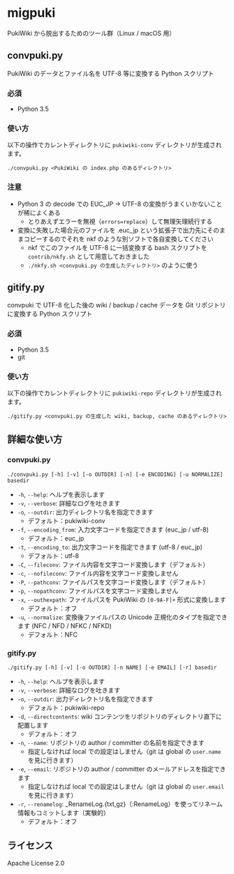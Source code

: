 # migpuki

PukiWiki から脱出するためのツール群（Linux / macOS 用）

## convpuki.py

PukiWiki のデータとファイル名を UTF-8 等に変換する Python スクリプト

### 必須

* Python 3.5

### 使い方

以下の操作でカレントディレクトリに `pukiwiki-conv` ディレクトリが生成されます。

```
./convpuki.py <PukiWiki の index.php のあるディレクトリ>
```

### 注意

* Python 3 の decode での EUC_JP → UTF-8 の変換がうまくいかないことが稀によくある
    * とりあえずエラーを無視（`errors=replace`）して無理矢理続行する
* 変換に失敗した場合元のファイルを .euc_jp という拡張子で出力先にそのままコピーするのでそれを nkf のような別ソフトで各自変換してください
    * nkf でこのファイルを UTF-8 に一括変換する bash スクリプトを `contrib/nkfy.sh` として用意しておきました
    * `./nkfy.sh <convpuki.py の生成したディレクトリ>` のように使う

## gitify.py

convpuki で UTF-8 化した後の wiki / backup / cache データを Git リポジトリに変換する Python スクリプト

### 必須

* Python 3.5
* git

### 使い方

以下の操作でカレントディレクトリに `pukiwiki-repo` ディレクトリが生成されます。

```
./gitify.py <convpuki.py の生成した wiki, backup, cache のあるディレクトリ>
```

## 詳細な使い方

### convpuki.py

```
./convpuki.py [-h] [-v] [-o OUTDIR] [-n] [-e ENCODING] [-u NORMALIZE] basedir
```

* `-h`, `--help`: ヘルプを表示します
* `-v`, `--verbose`: 詳細なログを吐きます
* `-o`, `--outdir`: 出力ディレクトリ名を指定できます
    + デフォルト：pukiwiki-conv
* `-f`, `--encoding_from`: 入力文字コードを指定できます (euc\_jp / utf-8)
    + デフォルト：euc\_jp
* `-t`, `--encoding_to`: 出力文字コードを指定できます (utf-8 / euc\_jp)
    + デフォルト：utf-8
* `-C`, `--fileconv`: ファイル内容を文字コード変換します（デフォルト）
* `-c`, `--nofileconv`: ファイル内容を文字コード変換しません
* `-P`, `--pathconv`: ファイルパスを文字コード変換します（デフォルト）
* `-p`, `--nopathconv`: ファイルパスを文字コード変換しません
* `-x`, `--outhexpath`: ファイルパスを PukiWiki の `[0-9A-F]+` 形式に変換します
    + デフォルト：オフ
* `-u`, `--normalize`: 変換後ファイルパスの Unicode 正規化のタイプを指定できます (NFC / NFD / NFKC / NFKD)
    + デフォルト：NFC

### gitify.py

```
./gitify.py [-h] [-v] [-o OUTDIR] [-n NAME] [-e EMAIL] [-r] basedir
```

* `-h`, `--help`: ヘルプを表示します
* `-v`, `--verbose`: 詳細なログを吐きます
* `-o`, `--outdir`: 出力ディレクトリ名を指定できます
    + デフォルト：pukiwiki-repo
* `-d`, `--directcontents`: wiki コンテンツをリポジトリのディレクトリ直下に配置します
    + デフォルト：オフ
* `-n`, `--name`: リポジトリの author / committer の名前を指定できます
    + 指定しなければ local での設定はしません（git は global の `user.name` を見に行きます）
* `-e`, `--email`: リポジトリの author / committer のメールアドレスを指定できます
    + 指定しなければ local での設定はしません（git は global の `user.email` を見に行きます）
* `-r`, `--renamelog`: _RenameLog.{txt,gz}（:RenameLog）を使ってリネーム情報もコミットします（実験的）
    + デフォルト：オフ

## ライセンス

Apache License 2.0
